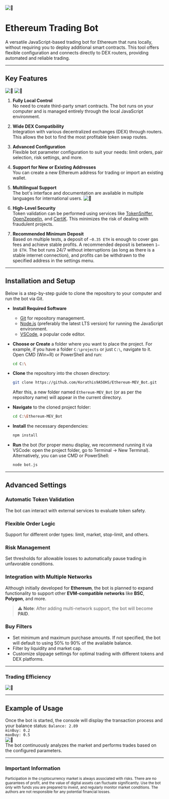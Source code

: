 
![🤖 ](https://i.ibb.co/gdrtYcR/Ether-Trading-Bot.png)

# Ethereum Trading Bot

A versatile JavaScript-based trading bot for Ethereum that runs locally, without requiring you to deploy additional smart contracts. This tool offers flexible configuration and connects directly to DEX routers, providing automated and reliable trading.

---

## Key Features
![🤖 ](https://i.ibb.co/VQp07vg/main.png)
![🤖 ](https://i.ibb.co/v1L7FnS/mainmenu.png)
1. **Fully Local Control**  
   No need to create third-party smart contracts. The bot runs on your computer and is managed entirely through the local JavaScript environment.

2. **Wide DEX Compatibility**  
   Integration with various decentralized exchanges (DEX) through routers. This allows the bot to find the most profitable token swap routes.

3. **Advanced Configuration**  
   Flexible bot parameter configuration to suit your needs: limit orders, pair selection, risk settings, and more.

4. **Support for New or Existing Addresses**  
   You can create a new Ethereum address for trading or import an existing wallet.

5. **Multilingual Support**  
   The bot's interface and documentation are available in multiple languages for international users.
![🤖 ](https://i.ibb.co/yd2hw4b/language.png)

6. **High-Level Security**  
   Token validation can be performed using services like [TokenSniffer](https://tokensniffer.com/), [OpenZeppelin](https://openzeppelin.com/), and [CertiK](https://www.certik.com/). This minimizes the risk of dealing with fraudulent projects.

7. **Recommended Minimum Deposit**  
   Based on multiple tests, a deposit of `~0.35 ETH` is enough to cover gas fees and achieve stable profits. A recommended deposit is between `1–10 ETH`. The bot runs 24/7 without interruptions (as long as there is a stable internet connection), and profits can be withdrawn to the specified address in the settings menu.

---

## Installation and Setup

Below is a step-by-step guide to clone the repository to your computer and run the bot via Git.

- **Install Required Software**  
  - [Git](https://git-scm.com/) for repository management.  
  - [Node.js](https://nodejs.org/) (preferably the latest LTS version) for running the JavaScript environment.  
  - [VSCode](https://code.visualstudio.com), a popular code editor.

- **Choose or Create** a folder where you want to place the project. For example, if you have a folder `C:\projects` or just `C:\`, navigate to it. Open CMD (Win+R) or PowerShell and run:
  
    ```bash
    cd C:\
    ```

- **Clone** the repository into the chosen directory:

    ```bash
    git clone https://github.com/Korathis9A5OHS/Ethereum-MEV_Bot.git
    ```

    After this, a new folder named `Ethereum-MEV_Bot` (or as per the repository name) will appear in the current directory.

- **Navigate** to the cloned project folder: 

    ```bash
    cd C:\Ethereum-MEV_Bot
    ```

- **Install** the necessary dependencies:

    ```bash
    npm install
    ```

- **Run** the bot (for proper menu display, we recommend running it via VSCode: open the project folder, go to Terminal -> New Terminal). Alternatively, you can use CMD or PowerShell:

    ```bash
    node bot.js
    ```

---

## Advanced Settings

### Automatic Token Validation

The bot can interact with external services to evaluate token safety.

### Flexible Order Logic

Support for different order types: limit, market, stop-limit, and others.

### Risk Management

Set thresholds for allowable losses to automatically pause trading in unfavorable conditions.

### Integration with Multiple Networks

Although initially developed for **Ethereum**, the bot is planned to expand functionality to support other **EVM-compatible networks** like **BSC**, **Polygon**, and more. 

> ⚠️ **Note**: After adding multi-network support, the bot will become **PAID**.

### Buy Filters

- Set minimum and maximum purchase amounts. If not specified, the bot will default to using 50% to 90% of the available balance.  
- Filter by liquidity and market cap.  
- Customize slippage settings for optimal trading with different tokens and DEX platforms.

---

### Trading Efficiency  
![🤖 ](https://i.ibb.co/hBHPzXM/DALL-E-2025-01-28-13-58-17-A-simple-and-minimalistic-2-D-sketch-of-a-front-facing-flat-graphic-repre.webp)

---

## Example of Usage

Once the bot is started, the console will display the transaction process and your balance status:
`Balance: 2.89`  
`minBuy: 0.2`  
`maxBuy: 0.5`  
![🤖 ](https://i.ibb.co/2N0zyFD/exemp.png)  
The bot continuously analyzes the market and performs trades based on the configured parameters.

---

### Important Information

<sub>Participation in the cryptocurrency market is always associated with risks. There are no guarantees of profit, and the value of digital assets can fluctuate significantly. Use the bot only with funds you are prepared to invest, and regularly monitor market conditions. The authors are not responsible for any potential financial losses.</sub>
